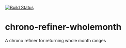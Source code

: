 [![Build Status](https://travis-ci.org/jonotron/chrono-refiner-wholemonth.svg?branch=master)](https://travis-ci.org/jonotron/chrono-refiner-wholemonth)

# chrono-refiner-wholemonth
A chrono refiner for returning whole month ranges
